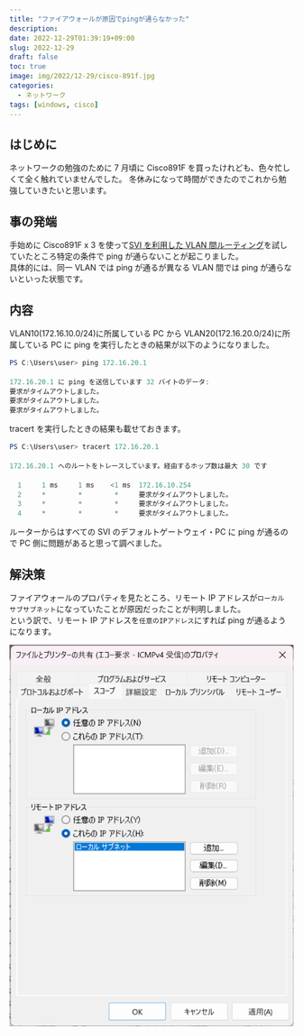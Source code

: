 ```yaml
---
title: "ファイアウォールが原因でpingが通らなかった"
description:
date: 2022-12-29T01:39:19+09:00
slug: 2022-12-29
draft: false
toc: true
image: img/2022/12-29/cisco-891f.jpg
categories:
  - ネットワーク
tags: [windows, cisco]
---
```


## はじめに

ネットワークの勉強のために 7 月頃に Cisco891F を買ったけれども、色々忙しくて全く触れていませんでした。
冬休みになって時間ができたのでこれから勉強していきたいと思います。

## 事の発端

手始めに Cisco891F x 3 を使って[SVI を利用した VLAN 間ルーティング](https://github.com/mu-ruU1/network-study/tree/main/vlan/svi)を試していたところ特定の条件で ping が通らないことが起こりました。  
具体的には、同一 VLAN では ping が通るが異なる VLAN 間では ping が通らないといった状態です。

## 内容

VLAN10(172.16.10.0/24)に所属している PC から VLAN20(172.16.20.0/24)に所属している PC に ping を実行したときの結果が以下のようになりました。

```powershell
PS C:\Users\user> ping 172.16.20.1

172.16.20.1 に ping を送信しています 32 バイトのデータ:
要求がタイムアウトしました。
要求がタイムアウトしました。
要求がタイムアウトしました。
```

tracert を実行したときの結果も載せておきます。

```powershell
PS C:\Users\user> tracert 172.16.20.1

172.16.20.1 へのルートをトレースしています。経由するホップ数は最大 30 です

  1     1 ms     1 ms    <1 ms  172.16.10.254
  2     *        *        *     要求がタイムアウトしました。
  3     *        *        *     要求がタイムアウトしました。
  4     *        *        *     要求がタイムアウトしました。
```

ルーターからはすべての SVI のデフォルトゲートウェイ・PC に ping が通るので PC 側に問題があると思って調べました。

## 解決策

ファイアウォールのプロパティを見たところ、リモート IP アドレスが`ローカル サブサブネット`になっていたことが原因だったことが判明しました。  
という訳で、リモート IP アドレスを`任意のIPアドレス`にすれば ping が通るようになります。

![](img/2022/12-29/firewall.png)
